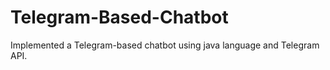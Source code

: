 # Telegram-Based-Chatbot
Implemented a Telegram-based chatbot using java language and Telegram API.
